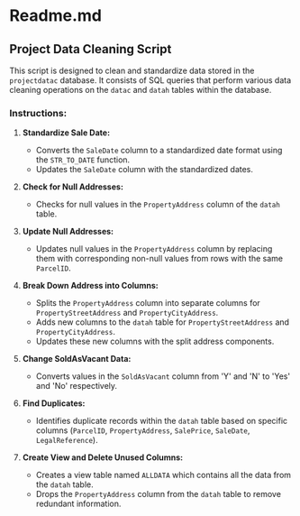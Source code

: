 # Readme.md

## Project Data Cleaning Script

This script is designed to clean and standardize data stored in the `projectdatac` database. It consists of SQL queries that perform various data cleaning operations on the `datac` and `datah` tables within the database.

### Instructions:

1. **Standardize Sale Date:**
   - Converts the `SaleDate` column to a standardized date format using the `STR_TO_DATE` function.
   - Updates the `SaleDate` column with the standardized dates.

2. **Check for Null Addresses:**
   - Checks for null values in the `PropertyAddress` column of the `datah` table.

3. **Update Null Addresses:**
   - Updates null values in the `PropertyAddress` column by replacing them with corresponding non-null values from rows with the same `ParcelID`.

4. **Break Down Address into Columns:**
   - Splits the `PropertyAddress` column into separate columns for `PropertyStreetAddress` and `PropertyCityAddress`.
   - Adds new columns to the `datah` table for `PropertyStreetAddress` and `PropertyCityAddress`.
   - Updates these new columns with the split address components.

5. **Change SoldAsVacant Data:**
   - Converts values in the `SoldAsVacant` column from 'Y' and 'N' to 'Yes' and 'No' respectively.

6. **Find Duplicates:**
   - Identifies duplicate records within the `datah` table based on specific columns (`ParcelID`, `PropertyAddress`, `SalePrice`, `SaleDate`, `LegalReference`).

7. **Create View and Delete Unused Columns:**
   - Creates a view table named `ALLDATA` which contains all the data from the `datah` table.
   - Drops the `PropertyAddress` column from the `datah` table to remove redundant information.




